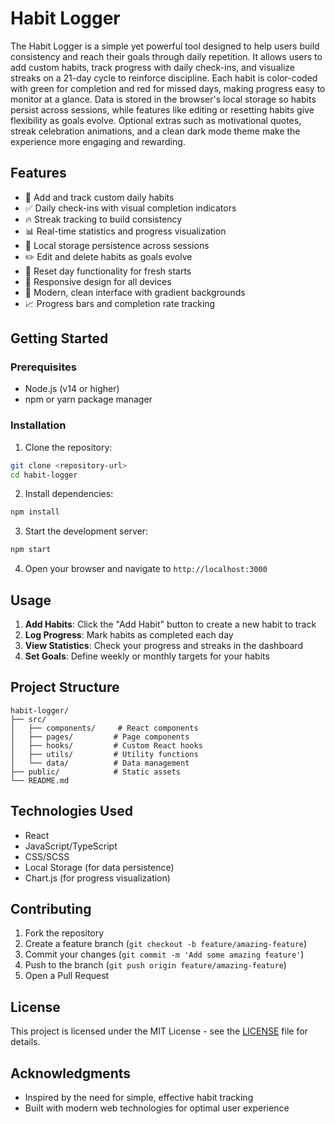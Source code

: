 # Habit Logger

The Habit Logger is a simple yet powerful tool designed to help users build consistency and reach their goals through daily repetition. It allows users to add custom habits, track progress with daily check-ins, and visualize streaks on a 21-day cycle to reinforce discipline. Each habit is color-coded with green for completion and red for missed days, making progress easy to monitor at a glance. Data is stored in the browser's local storage so habits persist across sessions, while features like editing or resetting habits give flexibility as goals evolve. Optional extras such as motivational quotes, streak celebration animations, and a clean dark mode theme make the experience more engaging and rewarding.

## Features

- 📝 Add and track custom daily habits
- ✅ Daily check-ins with visual completion indicators
- 🔥 Streak tracking to build consistency
- 📊 Real-time statistics and progress visualization
- 💾 Local storage persistence across sessions
- ✏️ Edit and delete habits as goals evolve
- 🔄 Reset day functionality for fresh starts
- 📱 Responsive design for all devices
- 🎨 Modern, clean interface with gradient backgrounds
- 📈 Progress bars and completion rate tracking

## Getting Started

### Prerequisites

- Node.js (v14 or higher)
- npm or yarn package manager

### Installation

1. Clone the repository:
```bash
git clone <repository-url>
cd habit-logger
```

2. Install dependencies:
```bash
npm install
```

3. Start the development server:
```bash
npm start
```

4. Open your browser and navigate to `http://localhost:3000`

## Usage

1. **Add Habits**: Click the "Add Habit" button to create a new habit to track
2. **Log Progress**: Mark habits as completed each day
3. **View Statistics**: Check your progress and streaks in the dashboard
4. **Set Goals**: Define weekly or monthly targets for your habits

## Project Structure

```
habit-logger/
├── src/
│   ├── components/     # React components
│   ├── pages/         # Page components
│   ├── hooks/         # Custom React hooks
│   ├── utils/         # Utility functions
│   └── data/          # Data management
├── public/            # Static assets
└── README.md
```

## Technologies Used

- React
- JavaScript/TypeScript
- CSS/SCSS
- Local Storage (for data persistence)
- Chart.js (for progress visualization)

## Contributing

1. Fork the repository
2. Create a feature branch (`git checkout -b feature/amazing-feature`)
3. Commit your changes (`git commit -m 'Add some amazing feature'`)
4. Push to the branch (`git push origin feature/amazing-feature`)
5. Open a Pull Request

## License

This project is licensed under the MIT License - see the [LICENSE](LICENSE) file for details.

## Acknowledgments

- Inspired by the need for simple, effective habit tracking
- Built with modern web technologies for optimal user experience
